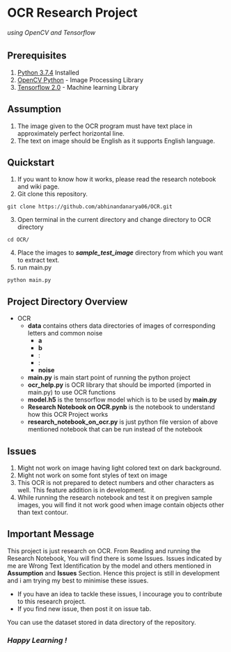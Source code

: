 # OCR Research Project
###### using OpenCV and Tensorflow

## Prerequisites
1. [Python 3.7.4](https://www.python.org/) Installed 
2. [OpenCV Python](https://opencv-python-tutroals.readthedocs.io/en/latest/py_tutorials/py_tutorials.html) - Image Processing Library
3. [Tensorflow 2.0](https://www.tensorflow.org/install) - Machine learning Library

## Assumption
1. The image given to the OCR program must have text place in approximately perfect horizontal line.
2. The text on image should be English as it supports English language.

## Quickstart
1. If you want to know how it works, please read the research notebook and wiki page.
2. Git clone this repository.
```
git clone https://github.com/abhinandanarya06/OCR.git
```
3. Open terminal in the current directory and change directory to OCR directory
```
cd OCR/
```
4. Place the images to ***sample_test_image*** directory from which you want to extract text.
5. run main.py
```
python main.py
```

## Project Directory Overview
- OCR 
     - **data** contains others data directories of images of corresponding letters and common noise
         - **a**
         - **b**
         - :
         - :
         - **noise**
     - **main.py** is main start point of running the python project
     - **ocr_help.py** is OCR library that should be imported (imported in main.py) to use OCR functions
     - **model.h5** is the tensorflow model which is to be used by **main.py**
     - **Research Notebook on OCR.pynb** is the notebook to understand how this OCR Project works
     - **research_notebook_on_ocr.py** is just python file version of above mentioned notebook that can be run instead of the notebook

## Issues
1. Might not work on image having light colored text on dark background.
2. Might not work on some font styles of text on image
3. This OCR is not prepared to detect numbers and other characters as well. This feature addition is in development.
4. While running the research notebook and test it on pregiven sample images, you will find it not work good when image contain objects other than text contour.

## Important Message
This project is just research on OCR. From Reading and running the Research Notebook,
You will find there is some Issues. Issues indicated by me are Wrong Text Identification by the model and others mentioned in **Assumption** and **Issues** Section.
Hence this project is still in development and i am trying my best to minimise these issues.


* If you have an idea to tackle these issues, I incourage you to contribute to this research project. 
* If you find new issue, then post it on issue tab.

You can use the dataset stored in data directory of the repository.

### *Happy Learning !*
